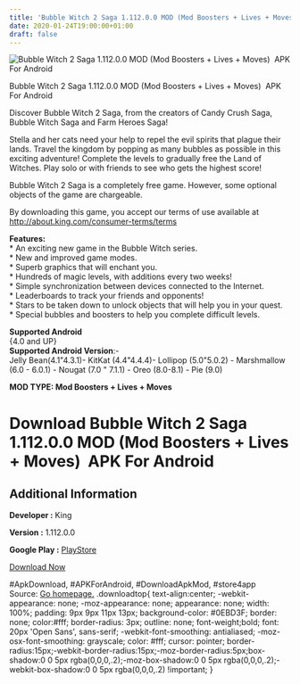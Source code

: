 ```yaml
---
title: 'Bubble Witch 2 Saga 1.112.0.0 MOD (Mod Boosters + Lives + Moves)  APK For Android'
date: 2020-01-24T19:00:00+01:00
draft: false
---
```


![Bubble Witch 2 Saga 1.112.0.0 MOD (Mod Boosters + Lives + Moves)  APK For Android](https://i2.wp.com/apkhome.net/wp-content/uploads/2020/01/Bubble-Witch-2-Saga-1.112.0.0-MOD-Mod-Boosters-Lives-Moves.png "Bubble Witch 2 Saga 1.112.0.0 MOD (Mod Boosters + Lives + Moves)  APK For Android")

  

Bubble Witch 2 Saga 1.112.0.0 MOD (Mod Boosters + Lives + Moves)  APK For Android

Discover Bubble Witch 2 Saga, from the creators of Candy Crush Saga, Bubble Witch Saga and Farm Heroes Saga!

Stella and her cats need your help to repel the evil spirits that plague their lands. Travel the kingdom by popping as many bubbles as possible in this exciting adventure! Complete the levels to gradually free the Land of Witches. Play solo or with friends to see who gets the highest score!

Bubble Witch 2 Saga is a completely free game. However, some optional objects of the game are chargeable.

By downloading this game, you accept our terms of use available at http://about.king.com/consumer-terms/terms

**Features:**  
\* An exciting new game in the Bubble Witch series.  
\* New and improved game modes.  
\* Superb graphics that will enchant you.  
\* Hundreds of magic levels, with additions every two weeks!  
\* Simple synchronization between devices connected to the Internet.  
\* Leaderboards to track your friends and opponents!  
\* Stars to be taken down to unlock objects that will help you in your quest.  
\* Special bubbles and boosters to help you complete difficult levels.

**Supported Android**  
{4.0 and UP}  
**Supported Android Version**:-  
Jelly Bean(4.1"4.3.1)- KitKat (4.4"4.4.4)- Lollipop (5.0"5.0.2) - Marshmallow (6.0 - 6.0.1) - Nougat (7.0 " 7.1.1) - Oreo (8.0-8.1) - Pie (9.0)

**MOD TYPE: Mod Boosters + Lives + Moves**

Download Bubble Witch 2 Saga 1.112.0.0 MOD (Mod Boosters + Lives + Moves)  APK For Android
===========================================================================================

Additional Information
----------------------

**Developer :** King

**Version :** 1.112.0.0

**Google Play :** [PlayStore](https://play.google.com/store/apps/details?id=com.midasplayer.apps.bubblewitchsaga2)

  

[Download Now](https://store4app.co/post/bubble-witch-2-saga-1-112-0-0-mod-mod-boosters-lives-moves-apk-for-android_1579887442)

  
#ApkDownload, #APKForAndroid, #DownloadApkMod, #store4app  
Source: [Go homepage.](https://store4app.co/post/bubble-witch-2-saga-1-112-0-0-mod-mod-boosters-lives-moves-apk-for-android_1579887442) .downloadtop{ text-align:center; -webkit-appearance: none; -moz-appearance: none; appearance: none; width: 100%; padding: 9px 9px 11px 13px; background-color: #0EBD3F; border: none; color:#fff; border-radius: 3px; outline: none; font-weight;bold; font: 20px 'Open Sans', sans-serif; -webkit-font-smoothing: antialiased; -moz-osx-font-smoothing: grayscale; color: #fff; cursor: pointer; border-radius:15px;-webkit-border-radius:15px;-moz-border-radius:5px;box-shadow:0 0 5px rgba(0,0,0,.2);-moz-box-shadow:0 0 5px rgba(0,0,0,.2);-webkit-box-shadow:0 0 5px rgba(0,0,0,.2) !important; }